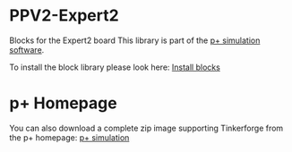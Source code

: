 # PPV2-Expert2
Blocks for the Expert2 board
This library is part of the [p+ simulation software](https://github.com/Mynogs/PPV2-Simulation-System).

To install the block library please look here: [Install blocks](https://github.com/Mynogs/PPV2-Simulation-System/blob/master/README.md#install-blocks)

# p+ Homepage

You can also download a complete zip image supporting Tinkerforge from the p+ homepage: [p+ simulation](https://www.pplus-simulation.de/produkte)

